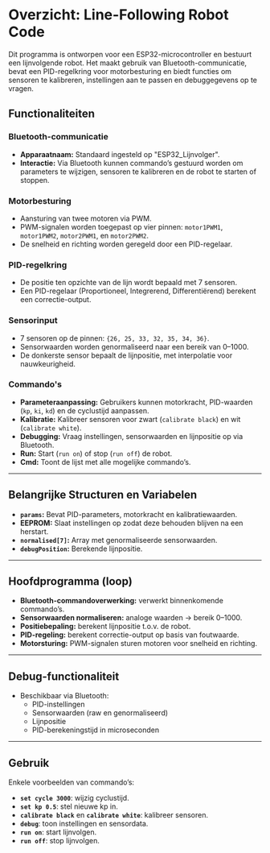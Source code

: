 # Overzicht: Line-Following Robot Code  

Dit programma is ontworpen voor een ESP32-microcontroller en bestuurt een lijnvolgende robot. Het maakt gebruik van Bluetooth-communicatie, bevat een PID-regelkring voor motorbesturing en biedt functies om sensoren te kalibreren, instellingen aan te passen en debuggegevens op te vragen.  

## Functionaliteiten  

### Bluetooth-communicatie  
- **Apparaatnaam:** Standaard ingesteld op "ESP32_Lijnvolger".  
- **Interactie:** Via Bluetooth kunnen commando’s gestuurd worden om parameters te wijzigen, sensoren te kalibreren en de robot te starten of stoppen.  

### Motorbesturing  
- Aansturing van twee motoren via PWM.  
- PWM-signalen worden toegepast op vier pinnen: `motor1PWM1`, `motor1PWM2`, `motor2PWM1`, en `motor2PWM2`.  
- De snelheid en richting worden geregeld door een PID-regelaar.  

### PID-regelkring  
- De positie ten opzichte van de lijn wordt bepaald met 7 sensoren.  
- Een PID-regelaar (Proportioneel, Integrerend, Differentiërend) berekent een correctie-output.    

### Sensorinput  
- 7 sensoren op de pinnen: `{26, 25, 33, 32, 35, 34, 36}`.  
- Sensorwaarden worden genormaliseerd naar een bereik van 0–1000.  
- De donkerste sensor bepaalt de lijnpositie, met interpolatie voor nauwkeurigheid.  

### Commando's  
- **Parameteraanpassing:** Gebruikers kunnen motorkracht, PID-waarden (`kp`, `ki`, `kd`) en de cyclustijd aanpassen.  
- **Kalibratie:** Kalibreer sensoren voor zwart (`calibrate black`) en wit (`calibrate white`).  
- **Debugging:** Vraag instellingen, sensorwaarden en lijnpositie op via Bluetooth.  
- **Run:** Start (`run on`) of stop (`run off`) de robot.  
- **Cmd:** Toont de lijst met alle mogelijke commando’s.  

---

## Belangrijke Structuren en Variabelen  
- **`params`:** Bevat PID-parameters, motorkracht en kalibratiewaarden.  
- **EEPROM:** Slaat instellingen op zodat deze behouden blijven na een herstart.  
- **`normalised[7]`:** Array met genormaliseerde sensorwaarden.  
- **`debugPosition`:** Berekende lijnpositie.  

---

## Hoofdprogramma (loop)  
- **Bluetooth-commandoverwerking:** verwerkt binnenkomende commando’s.  
- **Sensorwaarden normaliseren:** analoge waarden → bereik 0–1000.  
- **Positiebepaling:** berekent lijnpositie t.o.v. de robot.  
- **PID-regeling:** berekent correctie-output op basis van foutwaarde.  
- **Motorsturing:** PWM-signalen sturen motoren voor snelheid en richting.  

---

## Debug-functionaliteit  
- Beschikbaar via Bluetooth:  
  - PID-instellingen  
  - Sensorwaarden (raw en genormaliseerd)  
  - Lijnpositie  
  - PID-berekeningstijd in microseconden  

---

## Gebruik  
Enkele voorbeelden van commando’s:  
- **`set cycle 3000`**: wijzig cyclustijd.  
- **`set kp 0.5`**: stel nieuwe kp in.  
- **`calibrate black`** en **`calibrate white`**: kalibreer sensoren.  
- **`debug`**: toon instellingen en sensordata.  
- **`run on`**: start lijnvolgen.  
- **`run off`**: stop lijnvolgen.  
